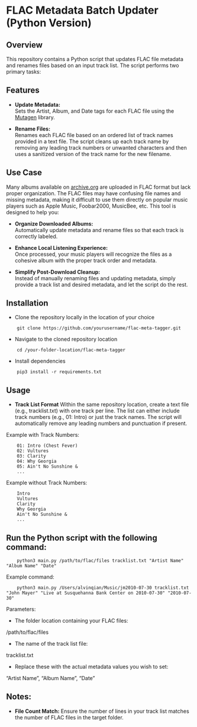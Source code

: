 # FLAC Metadata Batch Updater (Python Version)

## Overview

This repository contains a Python script that updates FLAC file metadata and renames files based on an input track list. The script performs two primary tasks:

## Features
- **Update Metadata:**  
  Sets the Artist, Album, and Date tags for each FLAC file using the [Mutagen](https://mutagen.readthedocs.io/) library.
  
- **Rename Files:**  
  Renames each FLAC file based on an ordered list of track names provided in a text file. The script cleans up each track name by removing any leading track numbers or unwanted characters and then uses a sanitized version of the track name for the new filename.

## Use Case

Many albums available on [archive.org](https://archive.org/) are uploaded in FLAC format but lack proper organization. The FLAC files may have confusing file names and missing metadata, making it difficult to use them directly on popular music players such as Apple Music, Foobar2000, MusicBee, etc. This tool is designed to help you:

- **Organize Downloaded Albums:**  
  Automatically update metadata and rename files so that each track is correctly labeled.

- **Enhance Local Listening Experience:**  
  Once processed, your music players will recognize the files as a cohesive album with the proper track order and metadata.

- **Simplify Post-Download Cleanup:**  
  Instead of manually renaming files and updating metadata, simply provide a track list and desired metadata, and let the script do the rest.

## Installation
- Clone the repository locally in the location of your choice
```
    git clone https://github.com/yourusername/flac-meta-tagger.git
```

- Navigate to the cloned repository location 
```
    cd /your-folder-location/flac-meta-tagger
```

- Install dependencies
```
    pip3 install -r requirements.txt
```

## Usage
- **Track List Format**
    Within the same repository location, create a text file (e.g., tracklist.txt) with one track per line. The list can either include track numbers (e.g., 01: Intro) or just the track names. The script will automatically remove any leading numbers and punctuation if present.

Example with Track Numbers:
```
    01: Intro (Chest Fever)
    02: Vultures
    03: Clarity
    04: Why Georgia
    05: Ain't No Sunshine &
    ...
```
Example without Track Numbers:
```
    Intro
    Vultures
    Clarity
    Why Georgia
    Ain't No Sunshine &
    ...
```

## Run the Python script with the following command:
```
    python3 main.py /path/to/flac/files tracklist.txt "Artist Name" "Album Name" "Date"
```

Example command: 
```
    python3 main.py /Users/alvinqian/Music/jm2010-07-30 tracklist.txt "John Mayer" "Live at Susquehanna Bank Center on 2010-07-30" "2010-07-30"
```

Parameters:

- The folder location containing your FLAC files:
  
/path/to/flac/files

- The name of the track list file:
  
tracklist.txt

- Replace these with the actual metadata values you wish to set:
  
“Artist Name”, “Album Name”, “Date”

## Notes:
- **File Count Match:**
    Ensure the number of lines in your track list matches the number of FLAC files in the target folder.
